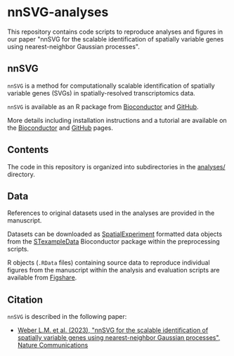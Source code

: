 # nnSVG-analyses

This repository contains code scripts to reproduce analyses and figures in our paper "nnSVG for the scalable identification of spatially variable genes using nearest-neighbor Gaussian processes".


## nnSVG

`nnSVG` is a method for computationally scalable identification of spatially variable genes (SVGs) in spatially-resolved transcriptomics data.

`nnSVG` is available as an R package from [Bioconductor](https://bioconductor.org/packages/nnSVG) and [GitHub](https://github.com/lmweber/nnSVG).

More details including installation instructions and a tutorial are available on the [Bioconductor](https://bioconductor.org/packages/nnSVG) and [GitHub](https://github.com/lmweber/nnSVG) pages.


## Contents

The code in this repository is organized into subdirectories in the [analyses/](analyses/) directory.


## Data

References to original datasets used in the analyses are provided in the manuscript.

Datasets can be downloaded as [SpatialExperiment](https://bioconductor.org/packages/SpatialExperiment) formatted data objects from the [STexampleData](https://bioconductor.org/packages/STexampleData) Bioconductor package within the preprocessing scripts.

R objects (`.RData` files) containing source data to reproduce individual figures from the manuscript within the analysis and evaluation scripts are available from [Figshare](https://doi.org/10.6084/m9.figshare.23561439.v2).


## Citation

`nnSVG` is described in the following paper:

- [Weber L.M. et al. (2023), "nnSVG for the scalable identification of spatially variable genes using nearest-neighbor Gaussian processes", Nature Communications](https://www.nature.com/articles/s41467-023-39748-z)

